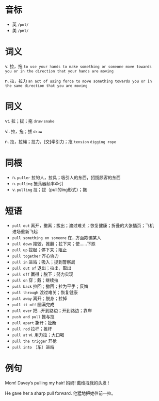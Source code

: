 # 音标

- 英 `/pʊl/`
- 美 `/pʊl/`

# 词义

v. 拉，拖
`to use your hands to make something or someone move towards you or in the direction that your hands are moving`

n. 拉，拉力
`an act of using force to move something towards you or in the same direction that you are moving`

# 同义

vt. 拉；拔；拖
`draw` `snake`

vi. 拉，拖；拔
`draw`

n. 拉，拉绳；拉力，[交]牵引力；拖
`tension` `digging rope`

# 同根

- n. `puller` 拉的人，拉具；吸引人的东西，招揽顾客的东西
- n. `pulling` 振荡器频率牵引
- v. `pulling` 拉；拔（pull的ing形式）；拖

# 短语

- `pull out` 离开，撤离；拔出；渡过难关；恢复健康；折叠的大张插页；飞机进场重新飞起
- `pull something on someone` 在…方面欺骗某人
- `pull down` 摧毁，推翻；拉下来；使……下跌
- `pull up` 拔起；停下来；阻止
- `pull together` 齐心协力
- `pull in` 进站；吸入；提到警察局
- `pull out of` 退出；拉出，取出
- `pull off` 赢得；脱下；努力实现
- `pull on` 穿；戴；继续拉
- `pull back` 拉回；撤回；拉为平手；反悔
- `pull through` 渡过难关；恢复健康
- `pull away` 离开；脱身；拉掉
- `pull it off` 圆满完成
- `pull over` 把…开到路边；开到路边；靠岸
- `push and pull` 推与拉
- `pull apart` 撕开；扯断
- `pull rod` 拉杆；推杆
- `pull at` vi. 用力拉；大口喝
- `pull the trigger` 开枪
- `pull into` （车）进站

# 例句

Mom! Davey’s pulling my hair!
妈妈! 戴维拽我的头发！

He gave her a sharp pull forward.
他猛地把她往前一拉。


